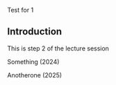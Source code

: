 Test for 1


## Introduction

This is step 2 of the lecture session


Something (2024) 


Anotherone (2025)

